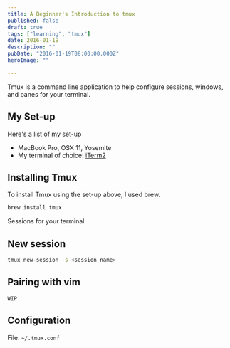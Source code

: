 ```yaml
---
title: A Beginner's Introduction to tmux
published: false
draft: true
tags: ["learning", "tmux"]
date: 2016-01-19
description: ""
pubDate: "2016-01-19T08:00:00.000Z"
heroImage: ""

---
```


Tmux is a command line application to help configure sessions, windows, and panes for your terminal.

## My Set-up

Here's a list of my set-up

- MacBook Pro, OSX 11, Yosemite
- My terminal of choice: [iTerm2](https://www.iterm2.com/)

## Installing Tmux

To install Tmux using the set-up above, I used brew.

```bash
brew install tmux
```

Sessions for your terminal

## New session

```bash
tmux new-session -s <session_name>
```

## Pairing with vim

`WIP`

## Configuration

File: `~/.tmux.conf`
